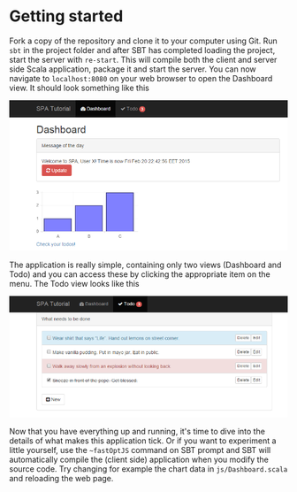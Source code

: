 # Getting started

Fork a copy of the repository and clone it to your computer using Git. Run `sbt` in the project folder and after SBT has completed loading the project,
start the server with `re-start`. This will compile both the client and server side Scala application, package it and start the server. You can now navigate to
`localhost:8080` on your web browser to open the Dashboard view. It should look something like this

![dashboard](images/dashboard.png?raw=true)

The application is really simple, containing only two views (Dashboard and Todo) and you can access these by clicking the appropriate item on the menu. The Todo
view looks like this

![todos](images/todos.png?raw=true)

Now that you have everything up and running, it's time to dive into the details of what makes this application tick. Or if you want to experiment a little
yourself, use the `~fastOptJS` command on SBT prompt and SBT will automatically compile the (client side) application when you modify the source code. Try
changing for example the chart data in `js/Dashboard.scala` and reloading the web page.

